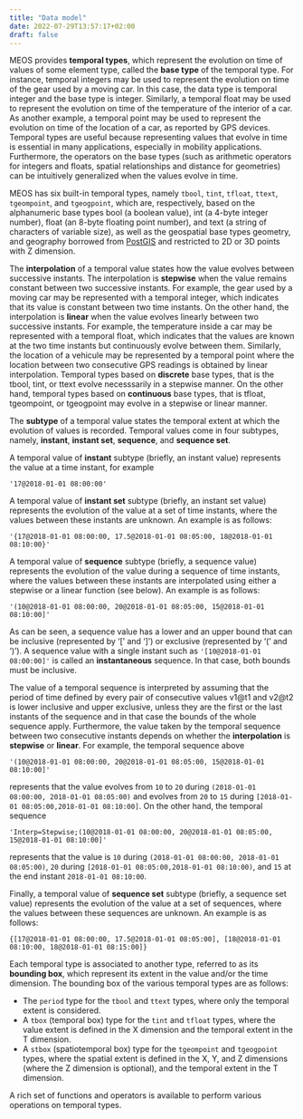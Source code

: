 ```yaml
---
title: "Data model"
date: 2022-07-29T13:57:17+02:00
draft: false
---
```


MEOS provides **temporal types**, which represent the evolution on time of values of some element type, called the **base type** of the temporal type. For instance, temporal integers may be used to represent the evolution on time of the gear used by a moving car. In this case, the data type is temporal integer and the base type is integer. Similarly, a temporal float may be used to represent the evolution on time of the temperature of the interior of a car. As another example, a temporal point may be used to represent the evolution on time of the location of a car, as reported by GPS devices. Temporal types are useful because representing values that evolve in time is essential in many applications, especially in mobility applications. Furthermore, the operators on the base types (such as arithmetic operators for integers and floats, spatial relationships and distance for geometries) can be intuitively generalized when the values evolve in time.


MEOS has six built-in temporal types, namely `tbool`, `tint`, `tfloat`, `ttext`, `tgeompoint`, and `tgeogpoint`, which are, respectively, based on the alphanumeric base types bool (a boolean value), int (a 4-byte integer number), float (an 8-byte floating point number), and text (a string of characters of variable size), as well as the geospatial base types geometry, and geography borrowed from [PostGIS](https://postgis.net/) and restricted to 2D or 3D points with Z dimension.


The **interpolation** of a temporal value states how the value evolves between successive instants. The interpolation is **stepwise** when the value remains constant between two successive instants. For example, the gear used by a moving car may be represented with a temporal integer, which indicates that its value is constant between two time instants. On the other hand, the interpolation is **linear** when the value evolves linearly between two successive instants. For example, the temperature inside a car may be represented with a temporal float, which indicates that the values are known at the two time instants but continuously evolve between them. Similarly, the location of a vehicule may be represented by a temporal point where the location between two consecutive GPS readings is obtained by linear interpolation. Temporal types based on **discrete** base types, that is the tbool, tint, or ttext evolve necesssarily in a stepwise manner. On the other hand, temporal types based on **continuous** base types, that is tfloat, tgeompoint, or tgeogpoint may evolve in a stepwise or linear manner.

The **subtype** of a temporal value states the temporal extent at which the evolution of values is recorded. Temporal values come in four subtypes, namely, **instant**, **instant set**, **sequence**, and **sequence set**.

A temporal value of **instant** subtype (briefly, an instant value) represents the value at a time instant, for example

`'17@2018-01-01 08:00:00'`

A temporal value of **instant set** subtype (briefly, an instant set value) represents the evolution of the value at a set of time instants, where the values between these instants are unknown. An example is as follows:

`'{17@2018-01-01 08:00:00, 17.5@2018-01-01 08:05:00, 18@2018-01-01 08:10:00}'`



A temporal value of **sequence** subtype (briefly, a sequence value) represents the evolution of the value during a sequence of time instants, where the values between these instants are interpolated using either a stepwise or a linear function (see below). An example is as follows:

`'(10@2018-01-01 08:00:00, 20@2018-01-01 08:05:00, 15@2018-01-01 08:10:00]'`

As can be seen, a sequence value has a lower and an upper bound that can be inclusive (represented by ‘[’ and ‘]’) or exclusive (represented by ‘(’ and ‘)’). A sequence value with a single instant such as `'[10@2018-01-01 08:00:00]'` is called an **instantaneous** sequence. In that case, both bounds must be inclusive.

The value of a temporal sequence is interpreted by assuming that the period of time defined by every pair of consecutive values v1@t1 and v2@t2 is lower inclusive and upper exclusive, unless they are the first or the last instants of the sequence and in that case the bounds of the whole sequence apply. Furthermore, the value taken by the temporal sequence between two consecutive instants depends on whether the **interpolation** is **stepwise** or **linear**. For example, the temporal sequence above

`'(10@2018-01-01 08:00:00, 20@2018-01-01 08:05:00, 15@2018-01-01 08:10:00]'`

represents that the value evolves from `10` to `20` during `(2018-01-01 08:00:00, 2018-01-01 08:05:00)` and evolves from `20` to `15` during `[2018-01-01 08:05:00,2018-01-01 08:10:00]`. On the other hand, the temporal sequence

`'Interp=Stepwise;(10@2018-01-01 08:00:00, 20@2018-01-01 08:05:00, 15@2018-01-01 08:10:00]'`

represents that the value is `10` during `(2018-01-01 08:00:00, 2018-01-01 08:05:00)`, `20` during `[2018-01-01 08:05:00,2018-01-01 08:10:00)`, and `15` at the end instant `2018-01-01 08:10:00`.

Finally, a temporal value of **sequence set** subtype (briefly, a sequence set value) represents the evolution of the value at a set of sequences, where the values between these sequences are unknown. An example is as follows:

`{[17@2018-01-01 08:00:00, 17.5@2018-01-01 08:05:00], [18@2018-01-01 08:10:00, 18@2018-01-01 08:15:00]}`

Each temporal type is associated to another type, referred to as its **bounding box**, which represent its extent in the value and/or the time dimension. The bounding box of the various temporal types are as follows: 

- The `period` type for the `tbool` and `ttext` types, where only the temporal extent is considered.
- A `tbox` (temporal box) type for the `tint` and `tfloat` types, where the value extent is defined in the X dimension and the temporal extent in the T dimension.
- A `stbox` (spatiotemporal box) type for the `tgeompoint` and `tgeogpoint` types, where the spatial extent is defined in the X, Y, and Z dimensions (where the Z dimension is optional), and the temporal extent in the T dimension.

A rich set of functions and operators is available to perform various operations on temporal types.




